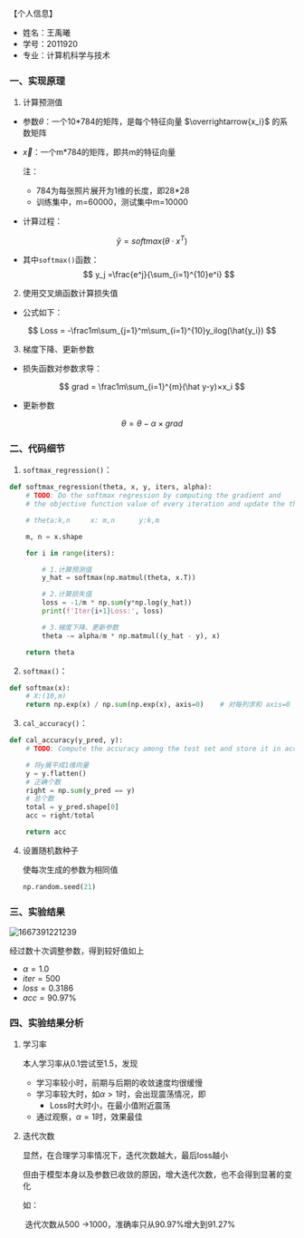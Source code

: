【个人信息】

- 姓名：王禹曦
- 学号：2011920
- 专业：计算机科学与技术

### 一、实现原理

1. 计算预测值

- 参数$\theta$：一个10*784的矩阵，是每个特征向量 $\overrightarrow{x_i}$ 的系数矩阵

- $\overrightarrow x$：一个m*784的矩阵，即共m的特征向量

  注：

  - 784为每张照片展开为1维的长度，即28*28
  - 训练集中，m=60000，测试集中m=10000

- 计算过程：

$$
\hat y = softmax( \theta·x^T )
$$

- 其中`softmax()`函数：
  $$
  y_j =\frac{e^j}{\sum_{i=1}^{10}e^i}
  $$
  

2. 使用交叉熵函数计算损失值

- 公式如下：

$$
Loss = -\frac1m\sum_{j=1}^m\sum_{i=1}^{10}y_ilog(\hat{y_i})
$$

3. 梯度下降、更新参数

- 损失函数对参数求导：

$$
grad = \frac1m\sum_{i=1}^{m}(\hat y-y)×x_i
$$

- 更新参数

$$
\theta = \theta - \alpha×grad
$$

### 二、代码细节

1. `softmax_regression()`：

```python
def softmax_regression(theta, x, y, iters, alpha):
    # TODO: Do the softmax regression by computing the gradient and 
    # the objective function value of every iteration and update the theta

    # theta:k,n     x: m,n      y:k,m

    m, n = x.shape

    for i in range(iters):

        # 1.计算预测值
        y_hat = softmax(np.matmul(theta, x.T))

        # 2.计算损失值
        loss = -1/m * np.sum(y*np.log(y_hat))
        print(f'Iter{i+1}Loss:', loss)

        # 3.梯度下降、更新参数
        theta -= alpha/m * np.matmul((y_hat - y), x)

    return theta
```

2. `softmax()`：

```python
def softmax(x):
    # X:(10,m)
    return np.exp(x) / np.sum(np.exp(x), axis=0)    # 对每列求和 axis=0
```

3. `cal_accuracy()`：

```python
def cal_accuracy(y_pred, y):
    # TODO: Compute the accuracy among the test set and store it in acc

    # 将y展平成1维向量
    y = y.flatten()
    # 正确个数
    right = np.sum(y_pred == y)
    # 总个数
    total = y_pred.shape[0]
    acc = right/total

    return acc
```

4. 设置随机数种子

   使每次生成的参数为相同值

   ```python 
   np.random.seed(21)
   ```





### 三、实验结果

![1667391221239](D:\系统文件\桌面\机器学习\AllLabs\pic\1667391221239.png)

经过数十次调整参数，得到较好值如上

- $\alpha=1.0$
- $iter = 500$
- $loss = 0.3186$
- $acc=90.97\%$

### 四、实验结果分析

1. 学习率

   本人学习率从0.1尝试至1.5，发现

   - 学习率较小时，前期与后期的收敛速度均很缓慢
   - 学习率较大时，如$\alpha>1$时，会出现震荡情况，即
     - Loss时大时小，在最小值附近震荡
   - 通过观察，$\alpha=1$时，效果最佳

2. 迭代次数

   显然，在合理学习率情况下，迭代次数越大，最后loss越小

   但由于模型本身以及参数已收敛的原因，增大迭代次数，也不会得到显著的变化

   如：

   ​	迭代次数从500 $\rightarrow$1000，准确率只从90.97%增大到91.27%



